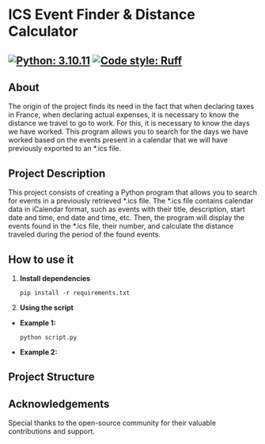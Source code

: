 ICS Event Finder & Distance Calculator
=====

[![Python: 3.10.11](https://img.shields.io/badge/python-3.10.11-blue.svg)](https://www.python.org/downloads/release/python-31011/)
[![Code style: Ruff](https://img.shields.io/badge/code_style-Ruff-grey?logo=stackblitz&logoColor=yellow&labelColor=grey&color=%23261230)](https://github.com/astral-sh/ruff)
--------------------------------

About
-----

The origin of the project finds its need in the fact that when declaring taxes
in France, when declaring actual expenses, it is necessary to know the distance
we travel to go to work. For this, it is necessary to know the days we have
worked. This program allows you to search for the days we have worked based on
the events present in a calendar that we will have previously exported to an
*.ics file.

Project Description
--------------------

This project consists of creating a Python program that allows you to search
for events in a previously retrieved *.ics file. The *.ics file contains
calendar data in iCalendar format, such as events with their title,
description, start date and time, end date and time, etc. Then, the program
will display the events found in the *.ics file, their number, and calculate
the distance traveled during the period of the found events.

How to use it
-------------

1. **Install dependencies**

   ```shell
   pip install -r requirements.txt
   ```

2. **Using the script**

* **Example 1:**

   ```shell
   python script.py
   ```

* **Example 2:**

Project Structure
-----------------

Acknowledgements
----------------

Special thanks to the open-source community for their valuable contributions and support.
